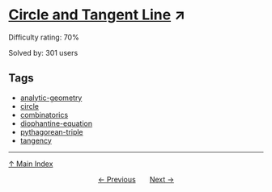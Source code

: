 # [Circle and Tangent Line](https://projecteuler.net/problem=410) ↗️

Difficulty rating: 70%

Solved by: 301 users
## Tags

- [analytic-geometry](../tags/analytic-geometry.md)
- [circle](../tags/circle.md)
- [combinatorics](../tags/combinatorics.md)
- [diophantine-equation](../tags/diophantine-equation.md)
- [pythagorean-triple](../tags/pythagorean-triple.md)
- [tangency](../tags/tangency.md)



---

[↑ Main Index](../README.md)


<div align=center><a href='409.md'>← Previous</a> &nbsp;&nbsp; &nbsp;&nbsp;  <a href='411.md'>Next →</a></div>
